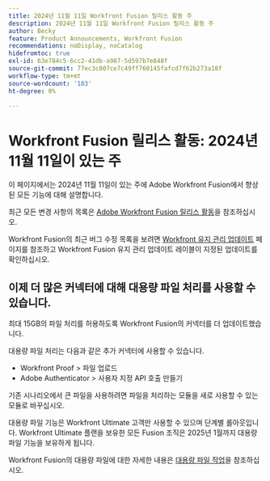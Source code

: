 ```yaml
---
title: 2024년 11월 11일 Workfront Fusion 릴리스 활동 주
description: 2024년 11월 11일 Workfront Fusion 릴리스 활동 주
author: Becky
feature: Product Announcements, Workfront Fusion
recommendations: noDisplay, noCatalog
hidefromtoc: true
exl-id: 63e784c5-6cc2-41db-a987-5d597b7e848f
source-git-commit: 77ec3c007ce7c49ff760145fafcd7f62b273a18f
workflow-type: tm+mt
source-wordcount: '183'
ht-degree: 0%

---
```


# Workfront Fusion 릴리스 활동: 2024년 11월 11일이 있는 주

이 페이지에서는 2024년 11월 11일이 있는 주에 Adobe Workfront Fusion에서 향상된 모든 기능에 대해 설명합니다.

최근 모든 변경 사항의 목록은 [Adobe Workfront Fusion 릴리스 활동](/help/workfront-fusion/fusion-product-releases/fusion-release-activity.md)을 참조하십시오.

Workfront Fusion의 최근 버그 수정 목록을 보려면 [Workfront 유지 관리 업데이트](https://experienceleague.adobe.com/docs/workfront-known-issues/releases/current-updates.html) 페이지를 참조하고 Workfront Fusion 유지 관리 업데이트 레이블이 지정된 업데이트를 확인하십시오.

## 이제 더 많은 커넥터에 대해 대용량 파일 처리를 사용할 수 있습니다.

최대 15GB의 파일 처리를 허용하도록 Workfront Fusion의 커넥터를 더 업데이트했습니다.

대용량 파일 처리는 다음과 같은 추가 커넥터에 사용할 수 있습니다.

* Workfront Proof > 파일 업로드
* Adobe Authenticator > 사용자 지정 API 호출 만들기

기존 시나리오에서 큰 파일을 사용하려면 파일을 처리하는 모듈을 새로 사용할 수 있는 모듈로 바꾸십시오.

대용량 파일 기능은 Workfront Ultimate 고객만 사용할 수 있으며 단계별 롤아웃입니다. Workfront Ultimate 플랜을 보유한 모든 Fusion 조직은 2025년 1월까지 대용량 파일 기능을 보유하게 됩니다.

Workfront Fusion의 대용량 파일에 대한 자세한 내용은 [대용량 파일 작업](/help/workfront-fusion/references/scenarios/fusion-large-files.md)을 참조하십시오.

